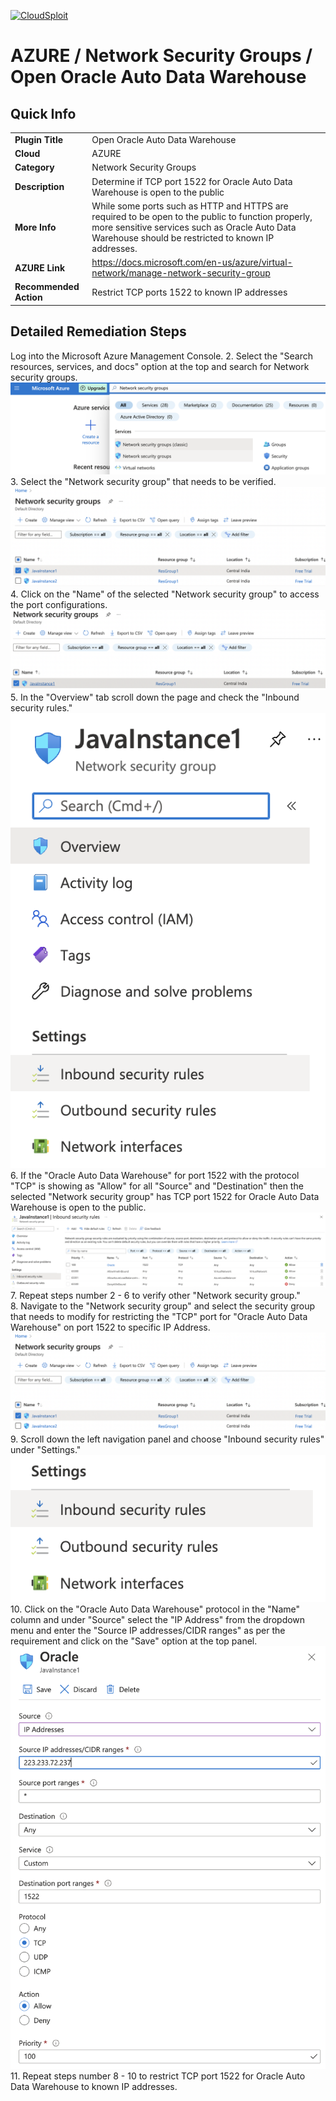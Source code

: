 [![CloudSploit](https://cloudsploit.com/img/logo-new-big-text-100.png "CloudSploit")](https://cloudsploit.com)

# AZURE / Network Security Groups / Open Oracle Auto Data Warehouse

## Quick Info

| | |
|-|-|
| **Plugin Title** | Open Oracle Auto Data Warehouse |
| **Cloud** | AZURE |
| **Category** | Network Security Groups |
| **Description** | Determine if TCP port 1522 for Oracle Auto Data Warehouse is open to the public |
| **More Info** | While some ports such as HTTP and HTTPS are required to be open to the public to function properly, more sensitive services such as Oracle Auto Data Warehouse should be restricted to known IP addresses. |
| **AZURE Link** | https://docs.microsoft.com/en-us/azure/virtual-network/manage-network-security-group |
| **Recommended Action** | Restrict TCP ports 1522 to known IP addresses |

## Detailed Remediation Steps
Log into the Microsoft Azure Management Console.
2. Select the "Search resources, services, and docs" option at the top and search for Network security groups. </br> <img src="/resources/azure/networksecuritygroups/open-oracle-auto-data-warehouse/step2.png"/>
3. Select the "Network security group" that needs to be verified. </br> <img src="/resources/azure/networksecuritygroups/open-oracle-auto-data-warehouse/step3.png"/>
4. Click on the "Name" of the selected "Network security group" to access the port configurations. </br> <img src="/resources/azure/networksecuritygroups/open-oracle-auto-data-warehouse/step4.png"/>
5. In the "Overview" tab scroll down the page and check the "Inbound security rules." </br> <img src="/resources/azure/networksecuritygroups/open-oracle-auto-data-warehouse/step5.png"/>
6. If the "Oracle Auto Data Warehouse" for port 1522 with the protocol "TCP" is showing as "Allow" for all "Source" and "Destination" then the selected  "Network security group" has TCP port 1522 for Oracle Auto Data Warehouse is open to the public. </br> <img src="/resources/azure/networksecuritygroups/open-oracle-auto-data-warehouse/step6.png"/>
7. Repeat steps number 2 - 6 to verify other "Network security group." </br>
8. Navigate to the "Network security group" and select the security group that needs to modify for restricting the "TCP" port for "Oracle Auto Data Warehouse" on port 1522 to specific IP Address.</br> <img src="/resources/azure/networksecuritygroups/open-oracle-auto-data-warehouse/step8.png"/>
9. Scroll down the left navigation panel and choose "Inbound security rules" under "Settings."</br> <img src="/resources/azure/networksecuritygroups/open-oracle-auto-data-warehouse/step9.png"/>
10. Click on the "Oracle Auto Data Warehouse" protocol in the "Name" column and under "Source" select the "IP Address" from the dropdown menu and enter the "Source IP addresses/CIDR ranges" as per the requirement and click on the "Save" option at the top panel. </br> <img src="/resources/azure/networksecuritygroups/open-oracle-auto-data-warehouse/step10.png"/>
11. Repeat steps number 8 - 10 to restrict TCP port 1522 for Oracle Auto Data Warehouse to known IP addresses.</br>
